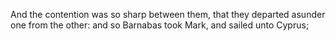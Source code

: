 And the contention was so sharp between them, that they departed asunder one from the other: and so Barnabas took Mark, and sailed unto Cyprus;
